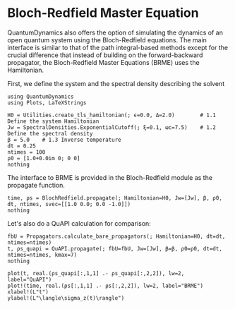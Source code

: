 # Bloch-Redfield Master Equation

QuantumDynamics also offers the option of simulating the dynamics of an open quantum system using the Bloch-Redfield equations. The main interface is similar to that of the path integral-based methods except for the crucial difference that instead of building on the forward-backward propagator, the Bloch-Redfield Master Equations (BRME) uses the Hamiltonian.

First, we define the system and the spectral density describing the solvent
```@example brme_eg1
using QuantumDynamics
using Plots, LaTeXStrings

H0 = Utilities.create_tls_hamiltonian(; ϵ=0.0, Δ=2.0)        # 1.1 Define the system Hamiltonian
Jw = SpectralDensities.ExponentialCutoff(; ξ=0.1, ωc=7.5)    # 1.2 Define the spectral density
β = 5.0    # 1.3 Inverse temperature
dt = 0.25
ntimes = 100
ρ0 = [1.0+0.0im 0; 0 0]
nothing
```

The interface to BRME is provided in the Bloch-Redfield module as the propagate function.
```@example brme_eg1
time, ρs = BlochRedfield.propagate(; Hamiltonian=H0, Jw=[Jw], β, ρ0, dt, ntimes, svec=[[1.0 0.0; 0.0 -1.0]])
nothing
```

Let's also do a QuAPI calculation for comparison:
```@example brme_eg1
fbU = Propagators.calculate_bare_propagators(; Hamiltonian=H0, dt=dt, ntimes=ntimes)
t, ρs_quapi = QuAPI.propagate(; fbU=fbU, Jw=[Jw], β=β, ρ0=ρ0, dt=dt, ntimes=ntimes, kmax=7)
nothing
```

```@example brme_eg1
plot(t, real.(ρs_quapi[:,1,1] .- ρs_quapi[:,2,2]), lw=2, label="QuAPI")
plot!(time, real.(ρs[:,1,1] .- ρs[:,2,2]), lw=2, label="BRME")
xlabel!(L"t")
ylabel!(L"\langle\sigma_z(t)\rangle")
```
